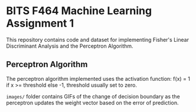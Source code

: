 # BITS F464 Machine Learning Assignment 1

This repository contains code and dataset for implementing Fisher's Linear Discriminant Analysis and the Perceptron Algorithm.


## Perceptron Algorithm

The perceptron algorithm implemented uses the activation function: f(x) = 1 if x >= threshold else -1, threshold usually set to zero.

`images/` folder contains GIFs of the change of decision boundary as the perceptron updates the weight vector based on the error of prediction.

